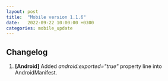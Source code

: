 ```yaml
---
layout: post
title:  "Mobile version 1.1.6"
date:   2022-09-22 10:00:00 +0300
categories: mobile_update
---
```


Changelog
---
1. **[Android]** Added *android:exported="true"* property line into AndroidManifest.
